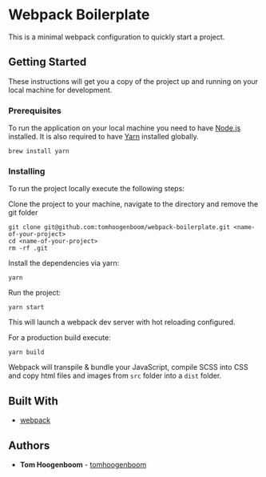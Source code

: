 # Webpack Boilerplate

This is a minimal webpack configuration to quickly start a project.

## Getting Started

These instructions will get you a copy of the project up and running on your local machine for development.

### Prerequisites
To run the application on your local machine you need to have [Node.js](https://nodejs.org/) installed. It is also required to have [Yarn](https://yarnpkg.com) installed globally.

```
brew install yarn
```

### Installing
To run the project locally execute the following steps:

Clone the project to your machine, navigate to the directory and remove the git folder
```
git clone git@github.com:tomhoogenboom/webpack-boilerplate.git <name-of-your-project>
cd <name-of-your-project>
rm -rf .git 
```
Install the dependencies via yarn:
```
yarn
```
Run the project:
```
yarn start
```

This will launch a webpack dev server with hot reloading configured. 

For a production build execute:
```
yarn build
```

Webpack will transpile & bundle your JavaScript, compile SCSS into CSS and copy html files and images from `src` folder into a `dist` folder.

## Built With

* [webpack](https://webpack.js.org) 

## Authors

* **Tom Hoogenboom** - [tomhoogenboom](https://github.com/tomhoogenboom)
